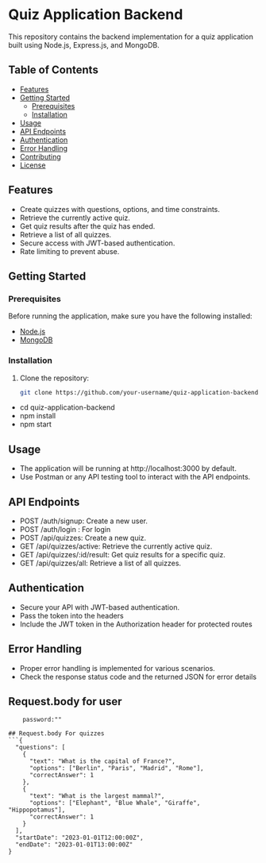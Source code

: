 # Quiz Application Backend

This repository contains the backend implementation for a quiz application built using Node.js, Express.js, and MongoDB.

## Table of Contents

- [Features](#features)
- [Getting Started](#getting-started)
  - [Prerequisites](#prerequisites)
  - [Installation](#installation)
- [Usage](#usage)
- [API Endpoints](#api-endpoints)
- [Authentication](#authentication)
- [Error Handling](#error-handling)
- [Contributing](#contributing)
- [License](#license)

## Features

- Create quizzes with questions, options, and time constraints.
- Retrieve the currently active quiz.
- Get quiz results after the quiz has ended.
- Retrieve a list of all quizzes.
- Secure access with JWT-based authentication.
- Rate limiting to prevent abuse.

## Getting Started

### Prerequisites

Before running the application, make sure you have the following installed:

- [Node.js](https://nodejs.org/)
- [MongoDB](https://www.mongodb.com/try/download/community)

### Installation

1. Clone the repository:

   ```bash
   git clone https://github.com/your-username/quiz-application-backend.git

 - cd quiz-application-backend
 - npm install
 - npm start

 ## Usage 
  - The application will be running at http://localhost:3000 by default.
  - Use Postman or any API testing tool to interact with the API endpoints.

## API Endpoints
 - POST /auth/signup: Create a new user.
 - POST /auth/login : For login
 - POST /api/quizzes: Create a new quiz.
 - GET /api/quizzes/active: Retrieve the currently active quiz.
 - GET /api/quizzes/:id/result: Get quiz results for a specific quiz.
 - GET /api/quizzes/all: Retrieve a list of all quizzes.

 ## Authentication
- Secure your API with JWT-based authentication.
- Pass the token into the headers
- Include the JWT token in the Authorization header for protected routes
 
## Error Handling
 - Proper error handling is implemented for various scenarios.
 - Check the response status code and the returned JSON for error details

## Request.body  for user
``` username:"",
    password:""

## Request.body For quizzes
```{
  "questions": [
    {
      "text": "What is the capital of France?",
      "options": ["Berlin", "Paris", "Madrid", "Rome"],
      "correctAnswer": 1
    },
    {
      "text": "What is the largest mammal?",
      "options": ["Elephant", "Blue Whale", "Giraffe", "Hippopotamus"],
      "correctAnswer": 1
    }
  ],
  "startDate": "2023-01-01T12:00:00Z",
  "endDate": "2023-01-01T13:00:00Z"
}




